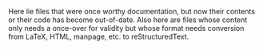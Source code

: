 Here lie files that were once worthy documentation, but now their contents
or their code has become out-of-date. Also here are files whose content
only needs a once-over for validity but whose format needs conversion
from LaTeX, HTML, manpage, etc. to reStructuredText.

